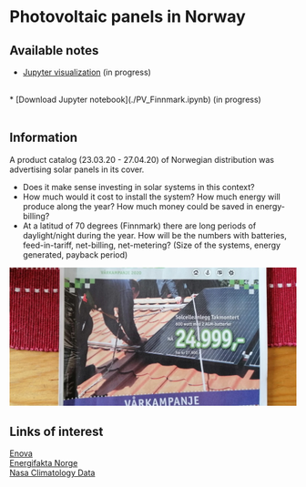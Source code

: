 # Photovoltaic panels in Norway

## Available notes
* [Jupyter visualization](./PV_Finnmark.html) (in progress)
<br>
* [Download Jupyter notebook](./PV_Finnmark.ipynb) (in progress)
<br><br>

## Information
A product catalog (23.03.20 - 27.04.20) of Norwegian distribution was advertising solar panels in its cover.<br>
* Does it make sense investing in solar systems in this context?
* How much would it cost to install the system? How much energy will produce along the year? How much money could be saved in energy-billing?
* At a latitud of 70 degrees (Finnmark) there are long periods of daylight/night during the year. How will be the numbers with batteries, feed-in-tariff, net-billing, net-metering? (Size of the systems, energy generated, payback period) <br>

![magazine](./Hytte_magazine.jpeg)

## Links of interest
[Enova](https://www.enova.no/privat/alle-energitiltak/solenergi/el-produksjon-/)<br>
[Energifakta Norge](https://energifaktanorge.no/en/norsk-energibruk/energibruken-i-ulike-sektorer/)<br>
[Nasa Climatology Data](https://power.larc.nasa.gov/data-access-viewer/)
